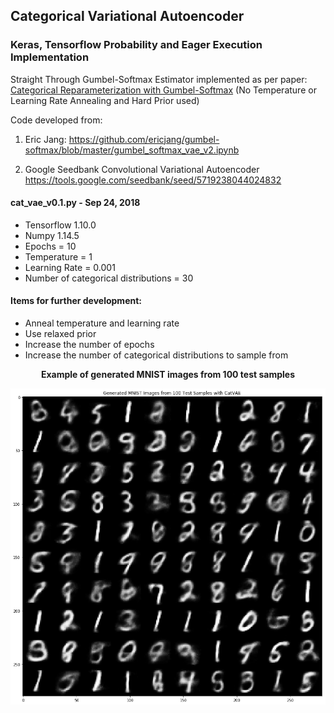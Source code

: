 ## Categorical Variational Autoencoder

### Keras, Tensorflow Probability and Eager Execution Implementation 

Straight Through Gumbel-Softmax Estimator implemented as per paper: [Categorical Reparameterization with Gumbel-Softmax](https://arxiv.org/abs/1611.01144) (No Temperature or Learning Rate Annealing and Hard Prior used)

Code developed from:
    
1) Eric Jang: 
https://github.com/ericjang/gumbel-softmax/blob/master/gumbel_softmax_vae_v2.ipynb

2) Google Seedbank Convolutional Variational Autoencoder
https://tools.google.com/seedbank/seed/5719238044024832

#### cat_vae_v0.1.py - Sep 24, 2018

- Tensorflow 1.10.0
- Numpy 1.14.5
- Epochs = 10
- Temperature = 1
- Learning Rate = 0.001
- Number of categorical distributions = 30

#### Items for further development:

- Anneal temperature and learning rate
- Use relaxed prior
- Increase the number of epochs
- Increase the number of categorical distributions to sample from

<p align='center'>
  <b> Example of generated MNIST images from 100 test samples</b>

![cat_vae MNIST samples](MNIST_cat_vae_v0.1_sample.png)
</p>
